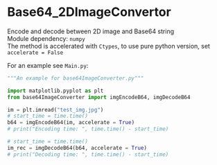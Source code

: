 # Base64_2DImageConvertor
Encode and decode between 2D image and Base64 string  
Module dependency: `numpy`  
The method is accelerated with `Ctypes`, to use pure python version, set `accelerate = False`  

For an example see `Main.py`:

```python
"""An example for base64ImageConverter.py"""

import matplotlib.pyplot as plt
from base64ImageConverter import imgEncodeB64, imgDecodeB64

im = plt.imread("test_img.jpg")
# start_time = time.time()
b64 = imgEncodeB64(im, accelerate = True)
# print("Encoding time: ", time.time() - start_time)

# start_time = time.time()
im_rec = imgDecodeB64(b64, accelerate = True)
# print("Decoding time: ", time.time() - start_time)

```
    
